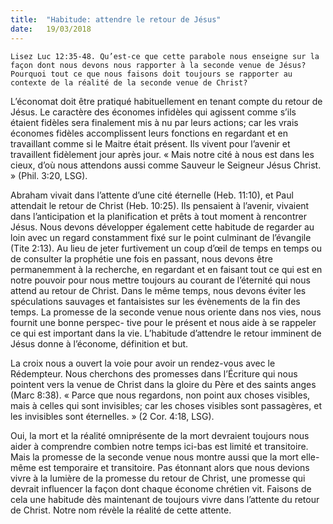 ```yaml
---
title:  "Habitude: attendre le retour de Jésus"
date:   19/03/2018
---
```


`Lisez Luc 12:35-48. Qu’est-ce que cette parabole nous enseigne sur la façon dont nous devons nous rapporter à la seconde venue de Jésus? Pourquoi tout ce que nous faisons doit toujours se rapporter au contexte de la réalité de la seconde venue de Christ?`

L’économat doit être pratiqué habituellement en tenant compte du retour de Jésus. Le caractère des économes infidèles qui agissent comme s’ils étaient fidèles sera finalement mis à nu par leurs actions; car les vrais économes fidèles accomplissent leurs fonctions en regardant et en travaillant comme si le Maitre était présent. Ils vivent pour l’avenir et travaillent fidèlement jour après jour. « Mais notre cité à nous est dans les cieux, d’où nous attendons aussi comme Sauveur le Seigneur Jésus Christ. » (Phil. 3:20, LSG). 

Abraham vivait dans l’attente d’une cité éternelle (Heb. 11:10), et Paul attendait le retour de Christ (Heb. 10:25). Ils pensaient à l’avenir, vivaient dans l’anticipation et la planification et prêts à tout moment à rencontrer Jésus. Nous devons développer également cette habitude de regarder au loin avec un regard constamment fixé sur le point culminant de l’évangile (Tite 2:13). Au lieu de jeter furtivement un coup d’œil de temps en temps ou de consulter la prophétie une fois en passant, nous devons être permanemment à la recherche, en regardant et en faisant tout ce qui est en notre pouvoir pour nous mettre toujours au courant de l’éternité qui nous attend au retour de Christ. Dans le même temps, nous devons éviter les spéculations sauvages et fantaisistes sur les évènements de la fin des temps. La promesse de la seconde venue nous oriente dans nos vies, nous fournit une bonne perspec- tive pour le présent et nous aide à se rappeler ce qui est important dans la vie. L’habitude d’attendre le retour imminent de Jésus donne à l’économe, définition et but. 

La croix nous a ouvert la voie pour avoir un rendez-vous avec le Rédempteur. Nous cherchons des promesses dans l’Écriture qui nous pointent vers la venue de Christ dans la gloire du Père et des saints anges (Marc 8:38). « Parce que nous regardons, non point aux choses visibles, mais à celles qui sont invisibles; car les choses visibles sont passagères, et les invisibles sont éternelles. » (2 Cor. 4:18, LSG). 

Oui, la mort et la réalité omniprésente de la mort devraient toujours nous aider à comprendre combien notre temps ici-bas est limité et transitoire. Mais la promesse de la seconde venue nous montre aussi que la mort elle-même est temporaire et transitoire. Pas étonnant alors que nous devions vivre à la lumière de la promesse du retour de Christ, une promesse qui devrait influencer la façon dont chaque économe chrétien vit. Faisons de cela une habitude dès maintenant de toujours vivre dans l’attente du retour de Christ. Notre nom révèle la réalité de cette attente.  